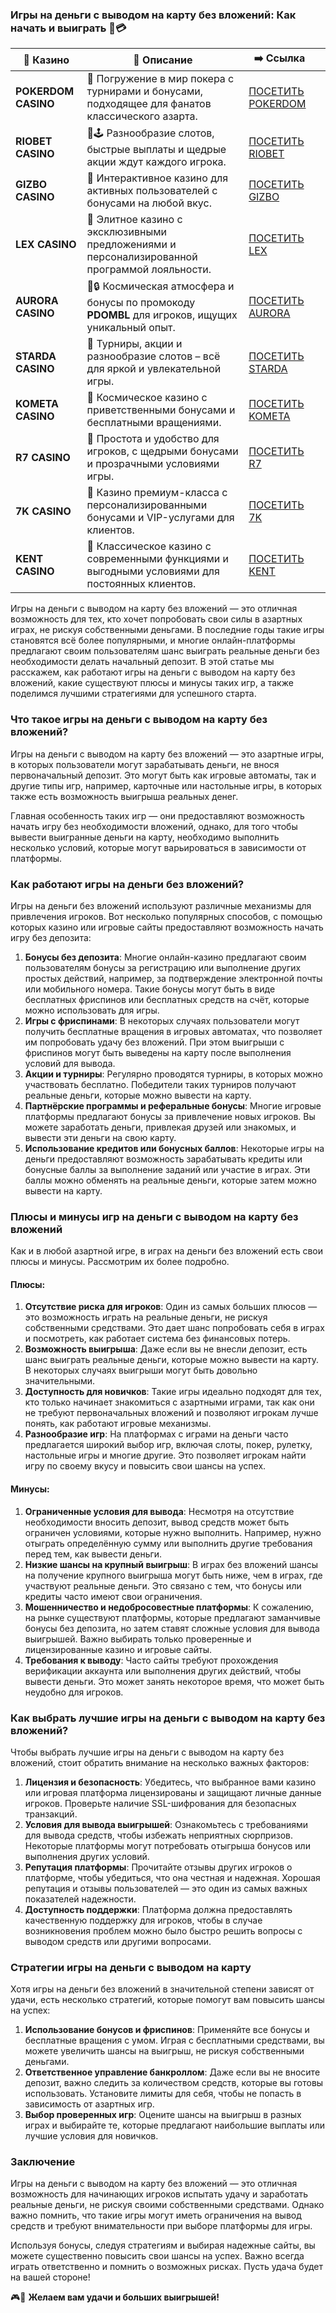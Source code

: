 ### Игры на деньги с выводом на карту без вложений: Как начать и выиграть 💸💳
| 🎰 Казино           | 📜 Описание                                                                                       | ➡️ Ссылка                                                                                          |   |
| ------------------- | ------------------------------------------------------------------------------------------------- | -------------------------------------------------------------------------------------------------- | - |
| **POKERDOM CASINO** | 🎲 Погружение в мир покера с турнирами и бонусами, подходящее для фанатов классического азарта.   | [ПОСЕТИТЬ POKERDOM](https://brandplay.link/FwVc4f)                                                 |   |
| **RIOBET CASINO**   | 🌟🕹️ Разнообразие слотов, быстрые выплаты и щедрые акции ждут каждого игрока.                    | [ПОСЕТИТЬ RIOBET](https://brandplay.link/TnjsxFvH)                                                 |   |
| **GIZBO CASINO**    | 🚀 Интерактивное казино для активных пользователей с бонусами на любой вкус.                      | [ПОСЕТИТЬ GIZBO](https://brandplay.link/rvzLrVLp)                                                  |   |
| **LEX CASINO**      | 🎰 Элитное казино с эксклюзивными предложениями и персонализированной программой лояльности.      | [ПОСЕТИТЬ LEX](https://brandplay.link/VMqNXPFs)                                                    |   |
| **AURORA CASINO**   | 🌌🔒 Космическая атмосфера и бонусы по промокоду **PDOMBL** для игроков, ищущих уникальный опыт. | [ПОСЕТИТЬ AURORA](https://10trafic-stat2.com/click/668546556bcc6313411604bc/6766/13031/subaccount) |   |
| **STARDA CASINO**   | 🌠 Турниры, акции и разнообразие слотов – всё для яркой и увлекательной игры.                     | [ПОСЕТИТЬ STARDA](https://brandplay.link/HDcDrxLk)                                                 |   |
| **KOMETA CASINO**   | 💫 Космическое казино с приветственными бонусами и бесплатными вращениями.                        | [ПОСЕТИТЬ KOMETA](https://brandplay.link/jHzFFYGv)                                                 |   |
| **R7 CASINO**       | 🎯 Простота и удобство для игроков, с щедрыми бонусами и прозрачными условиями игры.              | [ПОСЕТИТЬ R7](https://brandplay.link/dByFXP7h)                                                     |   |
| **7K CASINO**       | 💎 Казино премиум-класса с персонализированными бонусами и VIP-услугами для клиентов.             | [ПОСЕТИТЬ 7K](https://brandplay.link/dd46bNgD)                                                     |   |
| **KENT CASINO**     | 🎲 Классическое казино с современными функциями и выгодными условиями для постоянных клиентов.    | [ПОСЕТИТЬ KENT](https://brandplay.link/XRH1g6Vb)      
Игры на деньги с выводом на карту без вложений — это отличная возможность для тех, кто хочет попробовать свои силы в азартных играх, не рискуя собственными деньгами. В последние годы такие игры становятся всё более популярными, и многие онлайн-платформы предлагают своим пользователям шанс выиграть реальные деньги без необходимости делать начальный депозит. В этой статье мы расскажем, как работают игры на деньги с выводом на карту без вложений, какие существуют плюсы и минусы таких игр, а также поделимся лучшими стратегиями для успешного старта.





### Что такое игры на деньги с выводом на карту без вложений?

Игры на деньги с выводом на карту без вложений — это азартные игры, в которых пользователи могут зарабатывать деньги, не внося первоначальный депозит. Это могут быть как игровые автоматы, так и другие типы игр, например, карточные или настольные игры, в которых также есть возможность выигрыша реальных денег.

Главная особенность таких игр — они предоставляют возможность начать игру без необходимости вложений, однако, для того чтобы вывести выигранные деньги на карту, необходимо выполнить несколько условий, которые могут варьироваться в зависимости от платформы.

### Как работают игры на деньги без вложений?

Игры на деньги без вложений используют различные механизмы для привлечения игроков. Вот несколько популярных способов, с помощью которых казино или игровые сайты предоставляют возможность начать игру без депозита:

1. **Бонусы без депозита**: Многие онлайн-казино предлагают своим пользователям бонусы за регистрацию или выполнение других простых действий, например, за подтверждение электронной почты или мобильного номера. Такие бонусы могут быть в виде бесплатных фриспинов или бесплатных средств на счёт, которые можно использовать для игры.
2. **Игры с фриспинами**: В некоторых случаях пользователи могут получить бесплатные вращения в игровых автоматах, что позволяет им попробовать удачу без вложений. При этом выигрыши с фриспинов могут быть выведены на карту после выполнения условий для вывода.
3. **Акции и турниры**: Регулярно проводятся турниры, в которых можно участвовать бесплатно. Победители таких турниров получают реальные деньги, которые можно вывести на карту.
4. **Партнёрские программы и реферальные бонусы**: Многие игровые платформы предлагают бонусы за привлечение новых игроков. Вы можете заработать деньги, привлекая друзей или знакомых, и вывести эти деньги на свою карту.
5. **Использование кредитов или бонусных баллов**: Некоторые игры на деньги предоставляют возможность зарабатывать кредиты или бонусные баллы за выполнение заданий или участие в играх. Эти баллы можно обменять на реальные деньги, которые затем можно вывести на карту.

### Плюсы и минусы игр на деньги с выводом на карту без вложений

Как и в любой азартной игре, в играх на деньги без вложений есть свои плюсы и минусы. Рассмотрим их более подробно.

#### Плюсы:

1. **Отсутствие риска для игроков**: Один из самых больших плюсов — это возможность играть на реальные деньги, не рискуя собственными средствами. Это дает шанс попробовать себя в играх и посмотреть, как работает система без финансовых потерь.
2. **Возможность выигрыша**: Даже если вы не внесли депозит, есть шанс выиграть реальные деньги, которые можно вывести на карту. В некоторых случаях выигрыши могут быть довольно значительными.
3. **Доступность для новичков**: Такие игры идеально подходят для тех, кто только начинает знакомиться с азартными играми, так как они не требуют первоначальных вложений и позволяют игрокам лучше понять, как работают игровые механизмы.
4. **Разнообразие игр**: На платформах с играми на деньги часто предлагается широкий выбор игр, включая слоты, покер, рулетку, настольные игры и многие другие. Это позволяет игрокам найти игру по своему вкусу и повысить свои шансы на успех.

#### Минусы:

1. **Ограниченные условия для вывода**: Несмотря на отсутствие необходимости вносить депозит, вывод средств может быть ограничен условиями, которые нужно выполнить. Например, нужно отыграть определённую сумму или выполнить другие требования перед тем, как вывести деньги.
2. **Низкие шансы на крупный выигрыш**: В играх без вложений шансы на получение крупного выигрыша могут быть ниже, чем в играх, где участвуют реальные деньги. Это связано с тем, что бонусы или кредиты часто имеют свои ограничения.
3. **Мошенничество и недобросовестные платформы**: К сожалению, на рынке существуют платформы, которые предлагают заманчивые бонусы без депозита, но затем ставят сложные условия для вывода выигрышей. Важно выбирать только проверенные и лицензированные казино и игровые сайты.
4. **Требования к выводу**: Часто сайты требуют прохождения верификации аккаунта или выполнения других действий, чтобы вывести деньги. Это может занять некоторое время, что может быть неудобно для игроков.

### Как выбрать лучшие игры на деньги с выводом на карту без вложений?

Чтобы выбрать лучшие игры на деньги с выводом на карту без вложений, стоит обратить внимание на несколько важных факторов:

1. **Лицензия и безопасность**: Убедитесь, что выбранное вами казино или игровая платформа лицензированы и защищают личные данные игроков. Проверьте наличие SSL-шифрования для безопасных транзакций.
2. **Условия для вывода выигрышей**: Ознакомьтесь с требованиями для вывода средств, чтобы избежать неприятных сюрпризов. Некоторые платформы могут потребовать отыгрыша бонусов или выполнения других условий.
3. **Репутация платформы**: Прочитайте отзывы других игроков о платформе, чтобы убедиться, что она честная и надежная. Хорошая репутация и отзывы пользователей — это один из самых важных показателей надежности.
4. **Доступность поддержки**: Платформа должна предоставлять качественную поддержку для игроков, чтобы в случае возникновения проблем можно было быстро решить вопросы с выводом средств или другими вопросами.

### Стратегии игры на деньги с выводом на карту

Хотя игры на деньги без вложений в значительной степени зависят от удачи, есть несколько стратегий, которые помогут вам повысить шансы на успех:

1. **Использование бонусов и фриспинов**: Применяйте все бонусы и бесплатные вращения с умом. Играя с бесплатными средствами, вы можете увеличить шансы на выигрыш, не рискуя собственными деньгами.
2. **Ответственное управление банкроллом**: Даже если вы не вносите депозит, важно следить за количеством средств, которые вы готовы использовать. Установите лимиты для себя, чтобы не попасть в зависимость от азартных игр.
3. **Выбор проверенных игр**: Оцените шансы на выигрыш в разных играх и выбирайте те, которые предлагают наибольшие выплаты или лучшие условия для новичков.

### Заключение

Игры на деньги с выводом на карту без вложений — это отличная возможность для начинающих игроков испытать удачу и заработать реальные деньги, не рискуя своими собственными средствами. Однако важно помнить, что такие игры могут иметь ограничения на вывод средств и требуют внимательности при выборе платформы для игры.

Используя бонусы, следуя стратегиям и выбирая надежные сайты, вы можете существенно повысить свои шансы на успех. Важно всегда играть ответственно и помнить о возможных рисках. Пусть удача будет на вашей стороне!

🎮💸 **Желаем вам удачи и больших выигрышей!**
